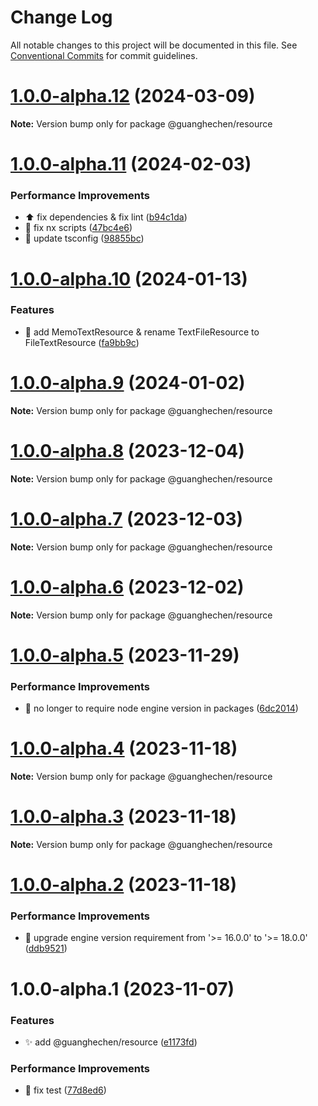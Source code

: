 # Change Log

All notable changes to this project will be documented in this file.
See [Conventional Commits](https://conventionalcommits.org) for commit guidelines.

# [1.0.0-alpha.12](https://github.com/guanghechen/sora/compare/@guanghechen/resource@1.0.0-alpha.11...@guanghechen/resource@1.0.0-alpha.12) (2024-03-09)

**Note:** Version bump only for package @guanghechen/resource





# [1.0.0-alpha.11](https://github.com/guanghechen/sora/compare/@guanghechen/resource@1.0.0-alpha.10...@guanghechen/resource@1.0.0-alpha.11) (2024-02-03)


### Performance Improvements

* ⬆️ fix dependencies & fix lint ([b94c1da](https://github.com/guanghechen/sora/commit/b94c1dab2352201f11022e7aa5820c9da149cbb7))
* 🔧 fix nx scripts ([47bc4e6](https://github.com/guanghechen/sora/commit/47bc4e66df825cb37127219bccf60dc81d6a9b48))
* 🔧 update tsconfig ([98855bc](https://github.com/guanghechen/sora/commit/98855bcc245d98c61217c5bafc6a1b2506b7824d))





# [1.0.0-alpha.10](https://github.com/guanghechen/sora/compare/@guanghechen/resource@1.0.0-alpha.9...@guanghechen/resource@1.0.0-alpha.10) (2024-01-13)


### Features

* 🎨 add MemoTextResource & rename TextFileResource to FileTextResource ([fa9bb9c](https://github.com/guanghechen/sora/commit/fa9bb9c9d927a644dc1127ee48914f813a5611ab))





# [1.0.0-alpha.9](https://github.com/guanghechen/sora/compare/@guanghechen/resource@1.0.0-alpha.8...@guanghechen/resource@1.0.0-alpha.9) (2024-01-02)

**Note:** Version bump only for package @guanghechen/resource





# [1.0.0-alpha.8](https://github.com/guanghechen/sora/compare/@guanghechen/resource@1.0.0-alpha.7...@guanghechen/resource@1.0.0-alpha.8) (2023-12-04)

**Note:** Version bump only for package @guanghechen/resource





# [1.0.0-alpha.7](https://github.com/guanghechen/sora/compare/@guanghechen/resource@1.0.0-alpha.6...@guanghechen/resource@1.0.0-alpha.7) (2023-12-03)

**Note:** Version bump only for package @guanghechen/resource





# [1.0.0-alpha.6](https://github.com/guanghechen/sora/compare/@guanghechen/resource@1.0.0-alpha.5...@guanghechen/resource@1.0.0-alpha.6) (2023-12-02)

**Note:** Version bump only for package @guanghechen/resource





# [1.0.0-alpha.5](https://github.com/guanghechen/sora/compare/@guanghechen/resource@1.0.0-alpha.4...@guanghechen/resource@1.0.0-alpha.5) (2023-11-29)


### Performance Improvements

* 🔧 no longer to require node engine version in packages ([6dc2014](https://github.com/guanghechen/sora/commit/6dc2014122dd44bcadc893e2ee98697265e7d61e))





# [1.0.0-alpha.4](https://github.com/guanghechen/sora/compare/@guanghechen/resource@1.0.0-alpha.3...@guanghechen/resource@1.0.0-alpha.4) (2023-11-18)

**Note:** Version bump only for package @guanghechen/resource





# [1.0.0-alpha.3](https://github.com/guanghechen/sora/compare/@guanghechen/resource@1.0.0-alpha.2...@guanghechen/resource@1.0.0-alpha.3) (2023-11-18)

**Note:** Version bump only for package @guanghechen/resource





# [1.0.0-alpha.2](https://github.com/guanghechen/sora/compare/@guanghechen/resource@1.0.0-alpha.1...@guanghechen/resource@1.0.0-alpha.2) (2023-11-18)


### Performance Improvements

* 🔧 upgrade engine version requirement from '>= 16.0.0' to '>= 18.0.0' ([ddb9521](https://github.com/guanghechen/sora/commit/ddb9521b529b2ca838554794339b9e27ac80b8aa))





# 1.0.0-alpha.1 (2023-11-07)


### Features

* ✨ add @guanghechen/resource ([e1173fd](https://github.com/guanghechen/sora/commit/e1173fdf8276a9fdd0a5dba8c7b2c63a00281cdf))


### Performance Improvements

* 🔧 fix test ([77d8ed6](https://github.com/guanghechen/sora/commit/77d8ed603008d830a0efaed6c97fe1c09d48323f))
